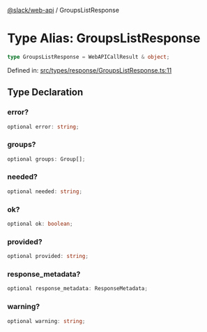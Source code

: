 [@slack/web-api](../index.md) / GroupsListResponse

# Type Alias: GroupsListResponse

```ts
type GroupsListResponse = WebAPICallResult & object;
```

Defined in: [src/types/response/GroupsListResponse.ts:11](https://github.com/slackapi/node-slack-sdk/blob/main/packages/web-api/src/types/response/GroupsListResponse.ts#L11)

## Type Declaration

### error?

```ts
optional error: string;
```

### groups?

```ts
optional groups: Group[];
```

### needed?

```ts
optional needed: string;
```

### ok?

```ts
optional ok: boolean;
```

### provided?

```ts
optional provided: string;
```

### response\_metadata?

```ts
optional response_metadata: ResponseMetadata;
```

### warning?

```ts
optional warning: string;
```

